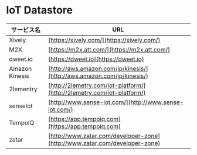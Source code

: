 # IoT Datastore


| サービス名 | URL |
| -- | -- |
|Xively|[https://xively.com/](https://xively.com/)
|M2X|[https://m2x.att.com/](https://m2x.att.com/)|
|dweet.io|[https://dweet.io](https://dweet.io)|
|Amazon Kinesis|[http://aws.amazon.com/jp/kinesis/](http://aws.amazon.com/jp/kinesis/)|
|2lementry|[http://2lemetry.com/iot-platform/](http://2lemetry.com/iot-platform/)|
|senseIot|[http://www.sense-iot.com/](http://www.sense-iot.com/)|
|TempoIQ|[https://app.tempoiq.com](https://app.tempoiq.com)|
|zatar|[http://www.zatar.com/developer-zone](http://www.zatar.com/developer-zone)|

